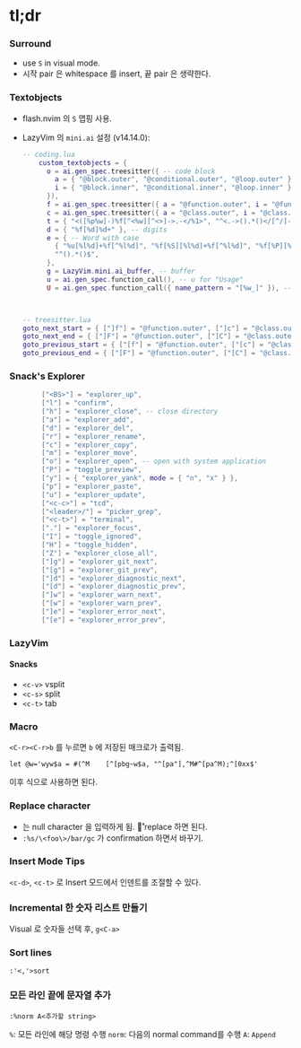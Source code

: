 # tl;dr

### Surround

- use `S` in visual mode.
- 시작 pair 은 whitespace 를 insert, 끝 pair 은 생략한다.

### Textobjects

- flash.nvim 의 `S` 맵핑 사용.

- LazyVim 의 `mini.ai` 설정 (v14.14.0):

  ``` lua
  -- coding.lua
      custom_textobjects = {
        o = ai.gen_spec.treesitter({ -- code block
          a = { "@block.outer", "@conditional.outer", "@loop.outer" },
          i = { "@block.inner", "@conditional.inner", "@loop.inner" },
        }),
        f = ai.gen_spec.treesitter({ a = "@function.outer", i = "@function.inner" }), -- function
        c = ai.gen_spec.treesitter({ a = "@class.outer", i = "@class.inner" }), -- class
        t = { "<([%p%w]-)%f[^<%w][^<>]->.-</%1>", "^<.->().*()</[^/]->$" }, -- tags
        d = { "%f[%d]%d+" }, -- digits
        e = { -- Word with case
          { "%u[%l%d]+%f[^%l%d]", "%f[%S][%l%d]+%f[^%l%d]", "%f[%P][%l%d]+%f[^%l%d]", "^[%l%d]+%f[^%l%d]" },
          "^().*()$",
        },
        g = LazyVim.mini.ai_buffer, -- buffer
        u = ai.gen_spec.function_call(), -- u for "Usage"
        U = ai.gen_spec.function_call({ name_pattern = "[%w_]" }), -- without dot in function name



  -- treesitter.lua
  goto_next_start = { ["]f"] = "@function.outer", ["]c"] = "@class.outer", ["]a"] = "@parameter.inner" },
  goto_next_end = { ["]F"] = "@function.outer", ["]C"] = "@class.outer", ["]A"] = "@parameter.inner" },
  goto_previous_start = { ["[f"] = "@function.outer", ["[c"] = "@class.outer", ["[a"] = "@parameter.inner" },
  goto_previous_end = { ["[F"] = "@function.outer", ["[C"] = "@class.outer", ["[A"] = "@parameter.inner" },
  ```

### Snack's Explorer

```lua
        ["<BS>"] = "explorer_up",
        ["l"] = "confirm",
        ["h"] = "explorer_close", -- close directory
        ["a"] = "explorer_add",
        ["d"] = "explorer_del",
        ["r"] = "explorer_rename",
        ["c"] = "explorer_copy",
        ["m"] = "explorer_move",
        ["o"] = "explorer_open", -- open with system application
        ["P"] = "toggle_preview",
        ["y"] = { "explorer_yank", mode = { "n", "x" } },
        ["p"] = "explorer_paste",
        ["u"] = "explorer_update",
        ["<c-c>"] = "tcd",
        ["<leader>/"] = "picker_grep",
        ["<c-t>"] = "terminal",
        ["."] = "explorer_focus",
        ["I"] = "toggle_ignored",
        ["H"] = "toggle_hidden",
        ["Z"] = "explorer_close_all",
        ["]g"] = "explorer_git_next",
        ["[g"] = "explorer_git_prev",
        ["]d"] = "explorer_diagnostic_next",
        ["[d"] = "explorer_diagnostic_prev",
        ["]w"] = "explorer_warn_next",
        ["[w"] = "explorer_warn_prev",
        ["]e"] = "explorer_error_next",
        ["[e"] = "explorer_error_prev",
```

### LazyVim

#### Snacks

- `<c-v>` vsplit
- `<c-s>` split
- `<c-t>` tab

### Macro

`<C-r><C-r>b` 를 누르면 `b` 에 저장된 매크로가 출력됨.

``` vim
let @w='wyw$a = #(^M    [^[pbg~w$a, "^[pa"],^M#^[pa^M);^[0xx$'
```

이후 식으로 사용하면 된다.

### Replace character

- 는 null character 을 입력하게 됨. 로̊ replace 하면 된다.
- `:%s/\<foo\>/bar/gc` 가 confirmation 하면서 바꾸기.

### Insert Mode Tips

`<c-d>`, `<c-t>` 로 Insert 모드에서 인덴트를 조절할 수 있다.

### Incremental 한 숫자 리스트 만들기

Visual 로 숫자들 선택 후, `g<C-a>`

### Sort lines

`:'<,'>sort`

### 모든 라인 끝에 문자열 추가

`:%norm A<추가할 string>`

`%`: 모든 라인에 해당 명령 수행
`norm`: 다음의 normal command를 수행
`A`: `Append`
